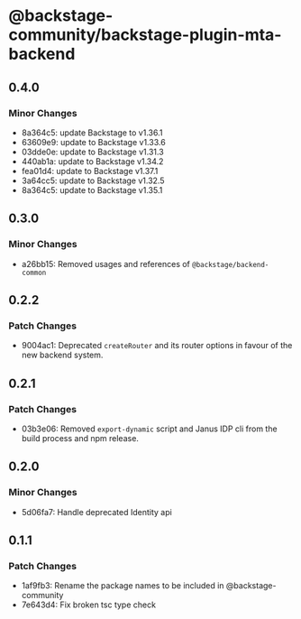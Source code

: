 # @backstage-community/backstage-plugin-mta-backend

## 0.4.0

### Minor Changes

- 8a364c5: update Backstage to v1.36.1
- 63609e9: update to Backstage v1.33.6
- 03dde0e: update to Backstage v1.31.3
- 440ab1a: update to Backstage v1.34.2
- fea01d4: update to Backstage v1.37.1
- 3a64cc5: update to Backstage v1.32.5
- 8a364c5: update to Backstage v1.35.1

## 0.3.0

### Minor Changes

- a26bb15: Removed usages and references of `@backstage/backend-common`

## 0.2.2

### Patch Changes

- 9004ac1: Deprecated `createRouter` and its router options in favour of the new backend system.

## 0.2.1

### Patch Changes

- 03b3e06: Removed `export-dynamic` script and Janus IDP cli from the build process and npm release.

## 0.2.0

### Minor Changes

- 5d06fa7: Handle deprecated Identity api

## 0.1.1

### Patch Changes

- 1af9fb3: Rename the package names to be included in @backstage-community
- 7e643d4: Fix broken tsc type check
